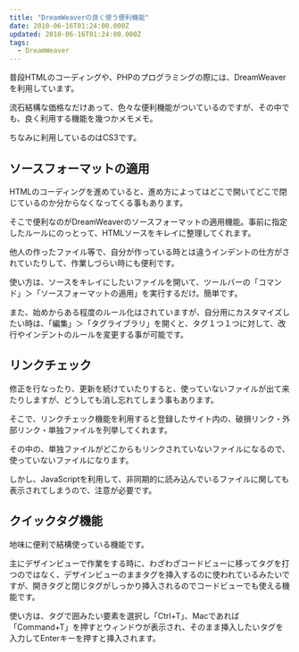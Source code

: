 ```yaml
---
title: "DreamWeaverの良く使う便利機能"
date: 2010-06-16T01:24:00.000Z
updated: 2010-06-16T01:24:00.000Z
tags: 
  - DreamWeaver
---
```



普段HTMLのコーディングや、PHPのプログラミングの際には、DreamWeaverを利用しています。

流石結構な価格なだけあって、色々な便利機能がついているのですが、その中でも、良く利用する機能を幾つかメモメモ。

ちなみに利用しているのはCS3です。


## ソースフォーマットの適用

HTMLのコーディングを進めていると、進め方によってはどこで開いてどこで閉じているのか分からなくなってくる事もあります。

そこで便利なのがDreamWeaverのソースフォーマットの適用機能。事前に指定したルールにのっとって、HTMLソースをキレイに整理してくれます。

他人の作ったファイル等で、自分が作っている時とは違うインデントの仕方がされていたりして、作業しづらい時にも便利です。

使い方は、ソースをキレイにしたいファイルを開いて、ツールバーの「コマンド」＞「ソースフォーマットの適用」を実行するだけ。簡単です。

また、始めからある程度のルール化はされていますが、自分用にカスタマイズしたい時は、「編集」＞「タグライブラリ」を開くと、タグ１つ１つに対して、改行やインデントのルールを変更する事が可能です。


## リンクチェック

修正を行なったり、更新を続けていたりすると、使っていないファイルが出て来たりしますが、どうしても消し忘れてしまう事もあります。

そこで、リンクチェック機能を利用すると登録したサイト内の、破損リンク・外部リンク・単独ファイルを列挙してくれます。

その中の、単独ファイルがどこからもリンクされていないファイルになるので、使っていないファイルになります。

しかし、JavaScriptを利用して、非同期的に読み込んでいるファイルに関しても表示されてしまうので、注意が必要です。


## クイックタグ機能

地味に便利で結構使っている機能です。

主にデザインビューで作業をする時に、わざわざコードビューに移ってタグを打つのではなく、デザインビューのままタグを挿入するのに使われているみたいですが、開きタグと閉じタグがしっかり挿入されるのでコードビューでも使える機能です。

使い方は、タグで囲みたい要素を選択し「Ctrl+T」、Macであれば「Command+T」を押すとウィンドウが表示され、そのまま挿入したいタグを入力してEnterキーを押すと挿入されます。


